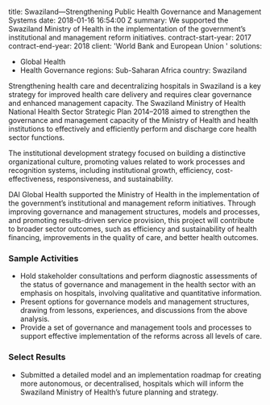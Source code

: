 
title: Swaziland—Strengthening Public Health Governance and Management Systems
date: 2018-01-16 16:54:00 Z
summary: We supported the Swaziland Ministry of Health in the implementation of the
  government’s institutional and management reform initiatives.
contract-start-year: 2017
contract-end-year: 2018
client: 'World Bank and European Union '
solutions:
- Global Health
- Health Governance
regions: Sub-Saharan Africa
country: Swaziland


Strengthening health care and decentralizing hospitals in Swaziland is a key strategy for improved health care delivery and requires clear governance and enhanced management capacity. The Swaziland Ministry of Health National Health Sector Strategic Plan 2014–2018 aimed to strengthen the governance and management capacity of the Ministry of Health and health institutions to effectively and efficiently perform and discharge core health sector functions.

The institutional development strategy focused on building a distinctive organizational culture, promoting values related to work processes and recognition systems, including institutional growth, efficiency, cost-effectiveness, responsiveness, and sustainability.

DAI Global Health supported the Ministry of Health in the implementation of the government’s institutional and management reform initiatives. Through improving governance and management structures, models and processes, and promoting results-driven service provision, this project will contribute to broader sector outcomes, such as efficiency and sustainability of health financing, improvements in the quality of care, and better health outcomes.

### Sample Activities

* Hold stakeholder consultations and perform diagnostic assessments of the status of governance and management in the health sector with an emphasis on hospitals, involving qualitative and quantitative information.
* Present options for governance models and management structures, drawing from lessons, experiences, and discussions from the above analysis.
* Provide a set of governance and management tools and processes to support effective implementation of the reforms across all levels of care.

### Select Results

* Submitted a detailed model and an implementation roadmap for creating more autonomous, or decentralised, hospitals which will inform the Swaziland Ministry of Health’s future planning and strategy.
